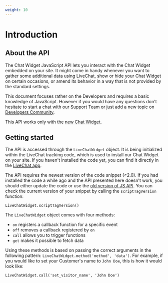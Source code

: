 ```yaml
---
weight: 10
---
```


# Introduction

## About the API

The Chat Widget JavaScript API lets you interact with the Chat Widget embedded on your site.
It might come in handy whenever you want to gather some additional data using LiveChat, show or hide your Chat Widget on certain occasions, or amend its behavior in a way that is not provided by the standard settings.

This document focuses rather on the Developers and requires a basic knowledge of JavaScript. However if you would have any questions don't hesitate to start a chat with our Support Team or just add a new topic on [Developers Community](https://www.livechatinc.com/community/c/developers-api).

This API works only with the [new Chat Widget](https://developers.livechatinc.com/blog/new-chat-window-look/).

## Getting started

The API is accessed through the `LiveChatWidget` object.
It is being initialized within the LiveChat tracking code, which is used to install our Chat Widget on your site.
If you haven't installed the code yet, you can find it directly in the [LiveChat app](https://my.livechatinc.com/settings/code).

The API requires the newest version of the code snippet (≥2.0). If you had installed the code a while ago and the API presented here doesn't work, you should either update the code or use the [old version of JS API](https://developers.livechatinc.com/docs/js-api/#introduction). You can check the current version of your snippet by calling the `scriptTagVersion` function:

`LiveChatWidget.scriptTagVersion()`

The `LiveChatWidget` object comes with four methods:

- `on` registers a callback function for a specific event
- `off` removes a callback registered by `on`
- `call` allows you to trigger functions
- `get` makes it possible to fetch data

Using these methods is based on passing the correct arguments in the following pattern: `LiveChatWidget.method('method', 'data')`.
For example, if you would like to set your Customer's name to `John Doe`, this is how it would look like:

`LiveChatWidget.call('set_visitor_name', 'John Doe')`
